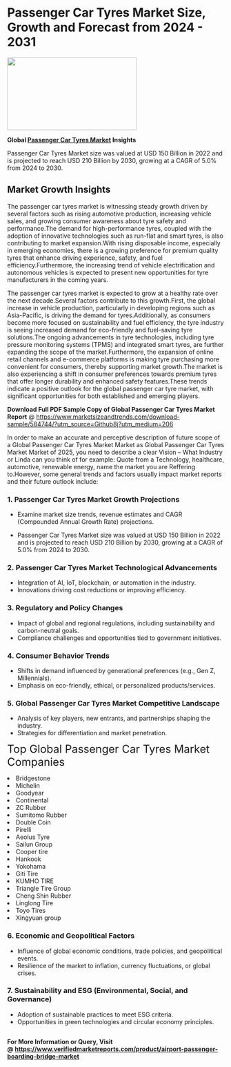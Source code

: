 <H1>Passenger Car Tyres Market Size, Growth and Forecast from 2024 - 2031</H1><img class="aligncenter size-medium wp-image-584254" src="https://thirdeyenews.in/wp-content/uploads/2024/09/Global-Market-Research-300x168.jpeg" alt="" width="300" height="168" /><p><strong>Global&nbsp;<a href="https://www.marketsizeandtrends.com/download-sample/584744/?utm_source=Github8j?utm_medium=206">Passenger Car Tyres Market</a> Insights</strong></p><p>Passenger Car Tyres Market size was valued at USD 150 Billion in 2022 and is projected to reach USD 210 Billion by 2030, growing at a CAGR of 5.0% from 2024 to 2030.</p><p><h2>Market Growth Insights</h2> <p>The passenger car tyres market is witnessing steady growth driven by several factors such as rising automotive production, increasing vehicle sales, and growing consumer awareness about tyre safety and performance.The demand for high-performance tyres, coupled with the adoption of innovative technologies such as run-flat and smart tyres, is also contributing to market expansion.With rising disposable income, especially in emerging economies, there is a growing preference for premium quality tyres that enhance driving experience, safety, and fuel efficiency.Furthermore, the increasing trend of vehicle electrification and autonomous vehicles is expected to present new opportunities for tyre manufacturers in the coming years.</p> <p>The passenger car tyres market is expected to grow at a healthy rate over the next decade.Several factors contribute to this growth.First, the global increase in vehicle production, particularly in developing regions such as Asia-Pacific, is driving the demand for tyres.Additionally, as consumers become more focused on sustainability and fuel efficiency, the tyre industry is seeing increased demand for eco-friendly and fuel-saving tyre solutions.The ongoing advancements in tyre technologies, including tyre pressure monitoring systems (TPMS) and integrated smart tyres, are further expanding the scope of the market.Furthermore, the expansion of online retail channels and e-commerce platforms is making tyre purchasing more convenient for consumers, thereby supporting market growth.The market is also experiencing a shift in consumer preferences towards premium tyres that offer longer durability and enhanced safety features.These trends indicate a positive outlook for the global passenger car tyre market, with significant opportunities for both established and emerging players.</p> <p><span class=""><strong>Download Full PDF Sample Copy of Global Passenger Car Tyres Market Report</strong> @ <a href="https://www.marketsizeandtrends.com/download-sample/584744/?utm_source=Github8j?utm_medium=206" target="_blank">https://www.marketsizeandtrends.com/download-sample/584744/?utm_source=Github8j?utm_medium=206</a></span></p><p>In order to make an accurate and perceptive description of future scope of a Global&nbsp;Passenger Car Tyres Market Market as Global&nbsp;Passenger Car Tyres Market Market of 2025, you need to describe a clear Vision &ndash; What Industry or Linda can you think of for example: Quote from a Technology, healthcare, automotive, renewable energy, name the market you are Reffering to.However, some general trends and factors usually impact market reports and their future outlook include:</p><h3>1.&nbsp;<strong>Passenger Car Tyres Market Growth Projections</strong></h3><ul><li>Examine market size trends, revenue estimates and CAGR (Compounded Annual Growth Rate) projections.</li><li><p>Passenger Car Tyres Market size was valued at USD 150 Billion in 2022 and is projected to reach USD 210 Billion by 2030, growing at a CAGR of 5.0% from 2024 to 2030.</p></li></ul><h3>2.&nbsp;<strong>Passenger Car Tyres Market Technological Advancements</strong></h3><ul><li>Integration of AI, IoT, blockchain, or automation in the industry.</li><li>Innovations driving cost reductions or improving efficiency.</li></ul><h3>3.&nbsp;<strong>Regulatory and Policy Changes</strong></h3><ul><li>Impact of global and regional regulations, including sustainability and carbon-neutral goals.</li><li>Compliance challenges and opportunities tied to government initiatives.</li></ul><h3>4.&nbsp;<strong>Consumer Behavior Trends</strong></h3><ul><li>Shifts in demand influenced by generational preferences (e.g., Gen Z, Millennials).</li><li>Emphasis on eco-friendly, ethical, or personalized products/services.</li></ul><h3>5.&nbsp;<strong>Global Passenger Car Tyres Market Competitive Landscape</strong></h3><ul><li>Analysis of key players, new entrants, and partnerships shaping the industry.</li><li>Strategies for differentiation and market penetration.</li></ul><p data-pm-slice="1 1 []"><span style="color: inherit; font-family: inherit; font-size: 25px;">Top Global Passenger Car Tyres Market Companies</span></p><div class="" data-test-id=""><p><li>Bridgestone</li><li> Michelin</li><li> Goodyear</li><li> Continental</li><li> ZC Rubber</li><li> Sumitomo Rubber</li><li> Double Coin</li><li> Pirelli</li><li> Aeolus Tyre</li><li> Sailun Group</li><li> Cooper tire</li><li> Hankook</li><li> Yokohama</li><li> Giti Tire</li><li> KUMHO TIRE</li><li> Triangle Tire Group</li><li> Cheng Shin Rubber</li><li> Linglong Tire</li><li> Toyo Tires</li><li> Xingyuan group</li></p></div><h3>6.&nbsp;<strong>Economic and Geopolitical Factors</strong></h3><ul><li>Influence of global economic conditions, trade policies, and geopolitical events.</li><li>Resilience of the market to inflation, currency fluctuations, or global crises.</li></ul><h3>7.&nbsp;<strong>Sustainability and ESG (Environmental, Social, and Governance)</strong></h3><ul><li>Adoption of sustainable practices to meet ESG criteria.</li><li>Opportunities in green technologies and circular economy principles.</li></ul><h2><strong style="font-size: 14px;">For More Information or Query, Visit @&nbsp;</strong><a style="background-color: #ffffff; font-size: 14px;" href="https://www.marketsizeandtrends.com/report/passenger-car-tyres-market/" target="_blank">https://www.verifiedmarketreports.com/product/airport-passenger-boarding-bridge-market</a></h2>